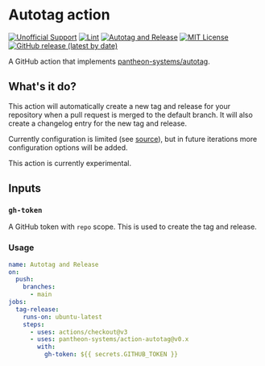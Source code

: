 # Autotag action
[![Unofficial Support](https://img.shields.io/badge/Pantheon-Unofficial_Support-yellow?logo=pantheon&color=FFDC28)](https://docs.pantheon.io/oss-support-levels#unofficial-support)
[![Lint](https://github.com/pantheon-systems/action-autotag/actions/workflows/lint.yml/badge.svg)](https://github.com/pantheon-systems/action-autotag/actions/workflows/lint.yml)
[![Autotag and Release](https://github.com/pantheon-systems/action-autotag/actions/workflows/tag-release.yml/badge.svg)](https://github.com/pantheon-systems/action-autotag/actions/workflows/tag-release.yml)
[![MIT License](https://img.shields.io/github/license/pantheon-systems/action-autotag)](https://github.com/pantheon-systems/action-autotag/blob/main/LICENSE) 
[![GitHub release (latest by date)](https://img.shields.io/github/v/release/pantheon-systems/action-autotag)](https://github.com/pantheon-systems/action-autotag/releases)

A GitHub action that implements [pantheon-systems/autotag](https://github.com/pantheon-systems/autotag).

## What's it do?
This action will automatically create a new tag and release for your repository when a pull request is merged to the default branch. It will also create a changelog entry for the new tag and release.

Currently configuration is limited (see [source](https://github.com/pantheon-systems/action-autotag/blob/main/src/tag-release.sh)), but in future iterations more configuration options will be added.

This action is currently experimental.

## Inputs

### `gh-token`
A GitHub token with `repo` scope. This is used to create the tag and release.

### Usage
```yaml
name: Autotag and Release
on:
  push:
    branches:
      - main
jobs:
  tag-release:
    runs-on: ubuntu-latest
    steps:
      - uses: actions/checkout@v3
      - uses: pantheon-systems/action-autotag@v0.x
        with:
          gh-token: ${{ secrets.GITHUB_TOKEN }}
```